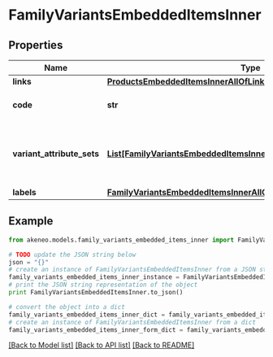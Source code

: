 # FamilyVariantsEmbeddedItemsInner


## Properties
Name | Type | Description | Notes
------------ | ------------- | ------------- | -------------
**links** | [**ProductsEmbeddedItemsInnerAllOfLinks**](ProductsEmbeddedItemsInnerAllOfLinks.md) |  | [optional] 
**code** | **str** | Family variant code | 
**variant_attribute_sets** | [**List[FamilyVariantsEmbeddedItemsInnerAllOfVariantAttributeSetsInner]**](FamilyVariantsEmbeddedItemsInnerAllOfVariantAttributeSetsInner.md) | Attributes distribution according to the enrichment level | 
**labels** | [**FamilyVariantsEmbeddedItemsInnerAllOfLabels**](FamilyVariantsEmbeddedItemsInnerAllOfLabels.md) |  | [optional] 

## Example

```python
from akeneo.models.family_variants_embedded_items_inner import FamilyVariantsEmbeddedItemsInner

# TODO update the JSON string below
json = "{}"
# create an instance of FamilyVariantsEmbeddedItemsInner from a JSON string
family_variants_embedded_items_inner_instance = FamilyVariantsEmbeddedItemsInner.from_json(json)
# print the JSON string representation of the object
print FamilyVariantsEmbeddedItemsInner.to_json()

# convert the object into a dict
family_variants_embedded_items_inner_dict = family_variants_embedded_items_inner_instance.to_dict()
# create an instance of FamilyVariantsEmbeddedItemsInner from a dict
family_variants_embedded_items_inner_form_dict = family_variants_embedded_items_inner.from_dict(family_variants_embedded_items_inner_dict)
```
[[Back to Model list]](../README.md#documentation-for-models) [[Back to API list]](../README.md#documentation-for-api-endpoints) [[Back to README]](../README.md)


